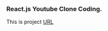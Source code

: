 ### React.js Youtube Clone Coding.

This is project [URL](https://main--react-youtube-mw.netlify.app/)
